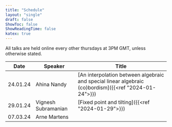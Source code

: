 ```yaml
---
title: "Schedule"
layout: "single"
draft: false
ShowToc: false
ShowReadingTime: false
katex: true
---
```


All talks are held online every other thursdays at 3PM GMT, unless otherwise stated. 

|Date    |Speaker                |Title|
|--------|-----------------------|-----|
|24.01.24|Ahina Nandy            |[An interpolation between algebraic and special linear algebraic (co)bordism]({{<ref "2024-01-24">}})|
|29.01.24|Vignesh Subramanian    |[Fixed point and tilting]({{<ref "2024-01-29">}})|
|07.03.24|Arne Martens           ||


 